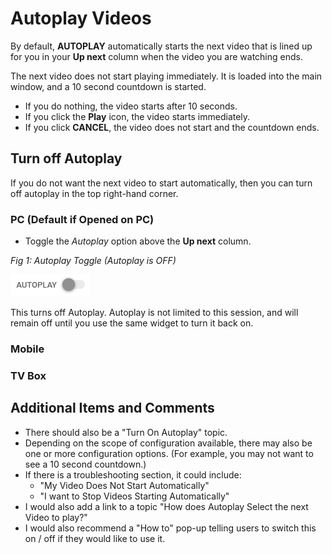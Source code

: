 # Autoplay Videos

By default, **AUTOPLAY** automatically starts the next video that is lined up for you in your **Up next** column when the video you are watching ends.

The next video does not start playing immediately. It is loaded into the main window, and a 10 second countdown is started. 
* If you do nothing, the video starts after 10 seconds. 
* If you click the **Play** icon, the video starts immediately. 
* If you click **CANCEL**, the video does not start and the countdown ends. 

## Turn off Autoplay

If you do not want the next video to start automatically, then you can turn off autoplay in the top right-hand corner. 

### PC (Default if Opened on PC)

* Toggle the *Autoplay* option above the **Up next** column.   

*Fig 1: Autoplay Toggle (Autoplay is OFF)*

![Autoplay Toggle](../images/autoplay.png)

This turns off Autoplay. Autoplay is not limited to this session, and will remain off until you use the same widget to turn it back on. 

### Mobile

### TV Box 

## Additional Items and Comments

* There should also be a "Turn On Autoplay" topic.
* Depending on the scope of configuration available, there may also be one or more configuration options. (For example, you may not want to see a 10 second countdown.)
* If there is a troubleshooting section, it could include: 
  * "My Video Does Not Start Automatically"
  * "I want to Stop Videos Starting Automatically"
* I would also add a link to a topic "How does Autoplay Select the next Video to play?"
* I would also recommend a "How to" pop-up telling users to switch this on / off if they would like to use it.  
